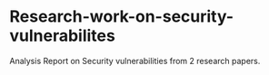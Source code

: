 # Research-work-on-security-vulnerabilites
Analysis Report on Security vulnerabilities from 2 research papers.
